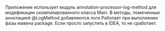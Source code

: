 Приложение использует модуль annotation-processor-log-method для модификации скомпилированного класса Main. 
В методы, помеченные аннотацией @LogMethod добавляются логи
Работает при выполнении фазы мавена package. Если просто запустить в IDEA, то не сработает. 